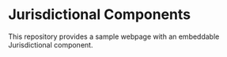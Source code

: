 # Jurisdictional Components

This repository provides a sample webpage
with an embeddable Jurisdictional component.
